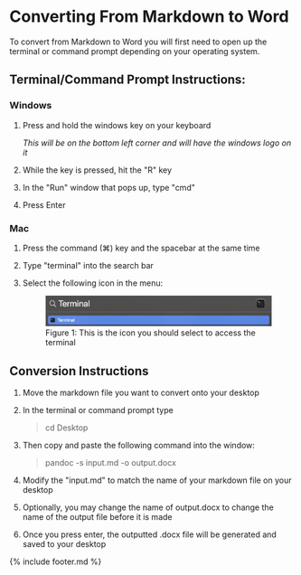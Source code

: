 # Converting From Markdown to Word

To convert from Markdown to Word you will first need to open up the terminal or command prompt depending on your operating system. 

## Terminal/Command Prompt Instructions:

### Windows

1. Press and hold the windows key on your keyboard

	*This will be on the bottom left corner and will have the windows logo on it*

2. While the key is pressed, hit the "R" key

3. In the "Run" window that pops up, type "cmd"

4. Press Enter

### Mac

1. Press the command (⌘) key and the spacebar at the same time

2. Type "terminal" into the search bar

3. Select the following icon in the menu: 

	<figure>
	<img src="media/Mac4.png" alt="Image of Mac terminal search result">
	<figcaption>Figure 1: This is the icon you should select to access the terminal</figcaption>
	</figure>

## Conversion Instructions

1. Move the markdown file you want to convert onto your desktop

2. In the terminal or command prompt type

	> cd Desktop

3. Then copy and paste the following command into the window:
	> pandoc -s input.md -o output.docx

4. Modify the "input.md" to match the name of your markdown file on your desktop

5. Optionally, you may change the name of output.docx to change the name of the output file before it is made

6. Once you press enter, the outputted .docx file will be generated and saved to your desktop


{% include footer.md %}